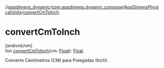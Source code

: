 //[appdimens_dynamic](../../../index.md)/[com.appdimens.dynamic.compose](../index.md)/[AppDimensPhysicalUnits](index.md)/[convertCmToInch](convert-cm-to-inch.md)

# convertCmToInch

[androidJvm]\
fun [convertCmToInch](convert-cm-to-inch.md)(cm: [Float](https://kotlinlang.org/api/core/kotlin-stdlib/kotlin/-float/index.html)): [Float](https://kotlinlang.org/api/core/kotlin-stdlib/kotlin/-float/index.html)

Converte Centímetros (CM) para Polegadas (Inch).